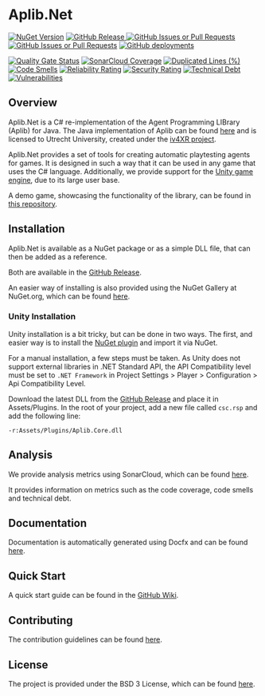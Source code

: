 # Aplib.Net
[![NuGet Version](https://img.shields.io/nuget/v/Aplib.Core)](https://www.nuget.org/packages/Aplib.Core/)
[![GitHub Release](https://img.shields.io/github/v/release/team-zomsa/aplib.net?label=GitHub%20Release)
](https://github.com/team-zomsa/aplib.net/releases)
[![GitHub Issues or Pull Requests](https://img.shields.io/github/issues/team-zomsa/aplib.net)](https://github.com/team-zomsa/aplib.net/issues)
[![GitHub Issues or Pull Requests](https://img.shields.io/github/issues-pr/team-zomsa/aplib.net)](https://github.com/team-zomsa/aplib.net/pulls)
[![GitHub deployments](https://img.shields.io/github/deployments/team-zomsa/aplib.net/github-pages?label=docfx)
](https://team-zomsa.github.io/aplib.net/)

[![Quality Gate Status](https://sonarcloud.io/api/project_badges/measure?project=team-zomsa_aplib.net&metric=alert_status)](https://sonarcloud.io/project/overview?id=team-zomsa_aplib.net)
[![SonarCloud Coverage](https://sonarcloud.io/api/project_badges/measure?project=team-zomsa_aplib.net&metric=coverage)](https://sonarcloud.io/project/overview?id=team-zomsa_aplib.net)
[![Duplicated Lines (%)](https://sonarcloud.io/api/project_badges/measure?project=team-zomsa_aplib.net&metric=duplicated_lines_density)](https://sonarcloud.io/project/overview?id=team-zomsa_aplib.net)
[![Code Smells](https://sonarcloud.io/api/project_badges/measure?project=team-zomsa_aplib.net&metric=code_smells)](https://sonarcloud.io/project/overview?id=team-zomsa_aplib.net)
[![Reliability Rating](https://sonarcloud.io/api/project_badges/measure?project=team-zomsa_aplib.net&metric=reliability_rating)](https://sonarcloud.io/project/overview?id=team-zomsa_aplib.net)
[![Security Rating](https://sonarcloud.io/api/project_badges/measure?project=team-zomsa_aplib.net&metric=security_rating)](https://sonarcloud.io/project/overview?id=team-zomsa_aplib.net)
[![Technical Debt](https://sonarcloud.io/api/project_badges/measure?project=team-zomsa_aplib.net&metric=sqale_index)](https://sonarcloud.io/project/overview?id=team-zomsa_aplib.net)
[![Vulnerabilities](https://sonarcloud.io/api/project_badges/measure?project=team-zomsa_aplib.net&metric=vulnerabilities)](https://sonarcloud.io/project/overview?id=team-zomsa_aplib.net)


## Overview
Aplib.Net is a C# re-implementation of the Agent Programming LIBrary (Aplib) for Java.
The Java implementation of Aplib can be found [here](https://github.com/iv4xr-project/aplib) and is licensed to Utrecht University, created under the [iv4XR project](https://iv4xr-project.eu/).

Aplib.Net provides a set of tools for creating automatic playtesting agents for games. It is designed in such a way that it can be used in any game that uses the C# language. Additionally, we provide support for the [Unity game engine](https://unity.com/), due to its large user base.

A demo game, showcasing the functionality of the library, can be found in [this repository](https://github.com/team-zomsa/aplib.net-demo).


## Installation
Aplib.Net is available as a NuGet package or as a simple DLL file, that can then be added as a reference.

Both are available in the [GitHub Release](https://github.com/team-zomsa/aplib.net/releases).

An easier way of installing is also provided using the NuGet Gallery at NuGet.org, which can be found [here](https://www.nuget.org/packages/Aplib.Core/).

### Unity Installation
Unity installation is a bit tricky, but can be done in two ways. The first, and easier way is to install the [NuGet plugin](https://github.com/GlitchEnzo/NuGetForUnity) and import it via NuGet.

For a manual installation, a few steps must be taken. As Unity does not support external libraries in .NET Standard API, the API Compatibility level must be set to `.NET Framework` in Project Settings > Player > Configuration > Api Compatibility Level.

Download the latest DLL from the [GitHub Release](https://github.com/team-zomsa/aplib.net/releases) and place it in Assets/Plugins. In the root of your project, add a new file called `csc.rsp` and add the following line:

```
-r:Assets/Plugins/Aplib.Core.dll
```


## Analysis
We provide analysis metrics using SonarCloud, which can be found [here](https://sonarcloud.io/dashboard?id=team-zomsa_aplib.net).

It provides information on metrics such as the code coverage, code smells and technical debt.


## Documentation
Documentation is automatically generated using Docfx and can be found [here](https://team-zomsa.github.io/aplib.net/).


## Quick Start
A quick start guide can be found in the [GitHub Wiki](https://github.com/team-zomsa/aplib.net/wiki/Quick-Start-Guide).


## Contributing
The contribution guidelines can be found [here](https://github.com/team-zomsa/aplib.net/blob/main/CONTRIBUTING.md).


## License
The project is provided under the BSD 3 License, which can be found [here](https://github.com/team-zomsa/aplib.net/blob/main/LICENSE).